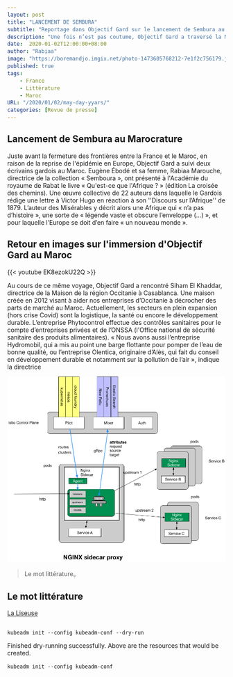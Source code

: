 ```yaml
---
layout: post 
title: "LANCEMENT DE SEMBURA"
subtitle: "Reportage dans Objectif Gard sur le lancement de Sembura au Maroc, par Coralie Mollaret"
description: "Une fois n’est pas coutume, Objectif Gard a traversé la Méditerranée direction le Maroc. Votre journal a suivi deux écrivains résidant dans le Gard : Eugène Ébodé et sa femme, Rabiaa Marouche, directrice de la collection « Semboura ». Un voyage qui a permis également de découvrir la Maison de la région Occitanie à Casablanca, la seule du continent africain. Retour en images sur l'immersion d'Objectif Gard au Maroc "
date:  2020-01-02T12:00:00+08:00
author: "Rabiaa"
image: "https://boremandjo.imgix.net/photo-1473605768212-7e1f2c756179.jpg"
published: true
tags:
    - France 
    - Littérature
    - Maroc
URL: "/2020/01/02/may-day-yyars/"
categories: [Revue de presse]
---
```


## Lancement de Sembura au Marocrature

Juste avant la fermeture des frontières entre la France et le Maroc, en raison de la reprise de l'épidémie en Europe, Objectif Gard a suivi deux écrivains gardois au Maroc. Eugène Ébodé et sa femme, Rabiaa Marouche, directrice de la collection « Semboura », ont présenté à l'Académie du royaume de Rabat le livre « Qu'est-ce que l'Afrique ? » (édition La croisée des chemins). Une œuvre collective de 22 auteurs dans laquelle le Gardois rédige une lettre à Victor Hugo en réaction à son ''Discours sur l’Afrique'' de 1879. L’auteur des Misérables y décrit alors une Afrique qui « n’a pas d’histoire », une sorte de « légende vaste et obscure l’enveloppe (…) », et pour laquelle l’Europe se doit d’en faire « un nouveau monde ». 

## Retour en images sur l'immersion d'Objectif Gard au Maroc

{{< youtube EK8ezokU22Q >}}

Au cours de ce même voyage, Objectif Gard a rencontré Siham El Khaddar, directrice de la Maison de la région Occitanie à Casablanca. Une maison créée en 2012 visant à aider nos entreprises d’Occitanie à décrocher des parts de marché au Maroc. Actuellement, les secteurs en plein expansion (hors crise Covid) sont la logistique, la santé ou encore le développement durable. L’entreprise Phytocontrol effectue des contrôles sanitaires pour le compte d’entreprises privées et de l’ONSSA (l'Office national de sécurité sanitaire des produits alimentaires). « Nous avons aussi l’entreprise Hydromobil, qui a mis au point une barge flottante pour pomper de l’eau de bonne qualité, ou l’entreprise Olentica, originaire d’Alès, qui fait du conseil en développement durable et notamment sur la pollution de l’air », indique la directrice

<!--more-->
![Nginmesh sidecar proxy](https://raw.githubusercontent.com/nginmesh/nginmesh/master/images/nginx_sidecar.png)

> Le mot littérature。

## Le mot littérature



[La Liseuse](https://fr.wikipedia.org/wiki/Jean-Honor%C3%A9_Fragonard)



```

```



```
kubeadm init --config kubeadm-conf --dry-run
```
Finished dry-running successfully. Above are the resources that would be created.

```
kubeadm init --config kubeadm-conf
```


```
